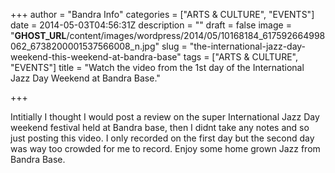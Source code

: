 +++
author = "Bandra Info"
categories = ["ARTS &amp; CULTURE", "EVENTS"]
date = 2014-05-03T04:56:31Z
description = ""
draft = false
image = "__GHOST_URL__/content/images/wordpress/2014/05/10168184_617592664998062_6738200001537566008_n.jpg"
slug = "the-international-jazz-day-weekend-this-weekend-at-bandra-base"
tags = ["ARTS &amp; CULTURE", "EVENTS"]
title = "Watch the video from the 1st day of the International Jazz Day Weekend at Bandra Base."

+++


<p>Intitially I thought I would post a review on the super International Jazz Day weekend festival held at Bandra base, then I didnt take any notes and so just posting this video. I only recorded on the first day but the second day was way too crowded for me to record. Enjoy some home grown Jazz from Bandra Base.</p>



